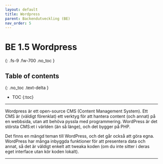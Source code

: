 ```yaml
---
layout: default
title: Wordpress
parent: Backendutveckling (BE)
nav_order: 5
---
```


# BE 1.5 Wordpress
{: .fs-9 .fw-700 .no_toc }

## Table of contents
{: .no_toc .text-delta }

- TOC
{:toc}

---

Wordpress är ett open-source CMS (Content Management System). Ett CMS är (väldigt förenklat) ett verktyg för att hantera content (och annat) på en webbsida, utan att behöva pyssla med programmering. WordPress är det största CMS:et i världen (än så länge), och det bygger på PHP.

Det finns en mängd teman till WordPress, och det går också att göra egna. WordPress har många inbyggda funktioner för att presentera data och annat, så det är väldigt enkelt att tweaka koden (om du inte sitter i deras eget interface utan kör koden lokalt).

---

